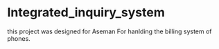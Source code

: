 # Integrated_inquiry_system
this project was designed for Aseman For hanlding the billing system of phones.

